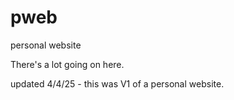 # pweb
personal website 

There's a lot going on here.


updated 4/4/25 - this was V1 of a personal website.
